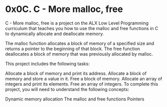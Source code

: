 # 0x0C. C - More malloc, free
 C - More malloc, free is a project on the ALX Low Level Programming curriculum that teaches you how to use the malloc and free functions in C to dynamically allocate and deallocate memory.

The malloc function allocates a block of memory of a specified size and returns a pointer to the beginning of that block. The free function deallocates a block of memory that was previously allocated by malloc.

This project includes the following tasks:

Allocate a block of memory and print its address.
Allocate a block of memory and store a value in it.
Free a block of memory.
Allocate an array of integers and print its elements.
Free an array of integers.
To complete this project, you will need to understand the following concepts:

Dynamic memory allocation
The malloc and free functions
Pointers


